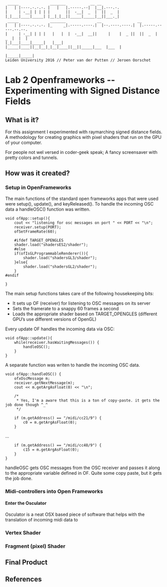      _____              _______           __ __        
    |   | |----.-.-.-. |   |   |.-----.--|  |__|.---.-.
    |     | -__| | | | |       ||  -__|  _  |  ||  _  |
    |_|___|____|_____| |__|_|__||_____|_____|__||___._|
     _____              _______              __                __                   
    |   | |----.-.-.-. |_     _|.-----.----.|  |--.----.----.|  |.-----.-----.--.--.
    |     | -__| | | |   |   |  |  -__|  __||     |    |  _ ||  ||  _  |  _  |  |  |
    |_|___|____|_____|   |___|  |_____|____||__|__|_|__|____||__||_____|___  |___  |
                                                                       |_____|_____|
    Leiden University 2016 // Peter van der Putten // Jeroen Oorschot


# Lab 2 Openframeworks -- Experimenting with Signed Distance Fields

## What is it?
For this assignment I experimented with raymarching signed distance fields. A methodology for creating graphics with pixel shaders that run on the GPU of your computer.

For people not wel versed in coder-geek speak; A fancy screensaver with pretty colors and tunnels. 


## How was it created?

### Setup in OpenFrameworks
The main functions of the standard open frameworks apps that were used were setup(), update(), and keyReleased(). To handle the incoming OSC data a handleOSC() function was written.

    void ofApp::setup(){
        cout << "listening for osc messages on port " << PORT << "\n";
        receiver.setup(PORT);
        ofSetFrameRate(60);
    
        #ifdef TARGET_OPENGLES
        shader.load("shadersES2/shader");
        #else
        if(ofIsGLProgrammableRenderer()){
            shader.load("shadersGL3/shader");
        }else{
            shader.load("shadersGL2/shader");
        }
    #endif
    
    }



The main setup functions takes care of the following housekeeping bits:
- It sets up OF (receiver) for listening to OSC messages on its server
- Sets the framerate to a snappy 60 frames a second
- Loads the appropriate shader based on TARGET_OPENGLES (different GPU’s use different versions of OpenGL)

Every update OF handles the incoming data via OSC:

    void ofApp::update(){
        while(receiver.hasWaitingMessages()) {
            handleOSC();
        }
    }

A separate function was writen to handle the incoming OSC data.

    void ofApp::handleOSC() {
        ofxOscMessage m;
        receiver.getNextMessage(m);
        cout << m.getArgAsFloat(0) << "\n";
        
        /*
         * Yes, I'm a aware that this is a ton of copy-paste. it gets the job done though ^_^
         */
        
        if (m.getAddress() == "/midi/cc21/9") {
            c0 = m.getArgAsFloat(0);
        }
        
…       
        
        if (m.getAddress() == "/midi/cc48/9") {
            c15 = m.getArgAsFloat(0);
        }
    }

handleOSC gets OSC messages from the OSC receiver and passes it along to the appropriate variable defined in OF. Quite some copy paste, but it gets the job done.


### Midi-controllers into Open Frameworks

#### Enter the Osculator
Osculator is a neat OSX based piece of software that helps with the translation of incoming midi data to 

### Vertex Shader

### Fragment (pixel) Shader 


## Final Product

## References


